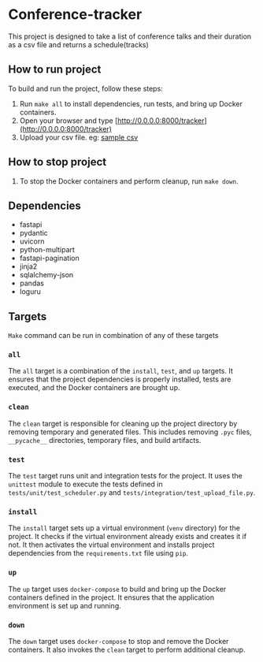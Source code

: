 # Conference-tracker
This project is designed to take a list of conference talks and their duration as a csv file and returns a schedule(tracks)

## How to run project

To build and run the project, follow these steps:
1. Run `make all` to install dependencies, run tests, and bring up Docker containers.
2. Open your browser and type [http://0.0.0.0:8000/tracker](http://0.0.0.0:8000/tracker)
3. Upload your csv file. eg: [sample csv](https://drive.google.com/file/d/1-5Af6_HEL3e4aOpvEcxVeLJk61utTmHl/view)

## How to stop project
1. To stop the Docker containers and perform cleanup, run `make down`.

## Dependencies

- fastapi
- pydantic
- uvicorn
- python-multipart
- fastapi-pagination
- jinja2
- sqlalchemy-json
- pandas
- loguru

## Targets
`Make` command can be run in combination of any of these targets

### `all`

The `all` target is a combination of the `install`, `test`, and `up` targets. It ensures that the project dependencies is properly installed, tests are executed, and the Docker containers are brought up.

### `clean`

The `clean` target is responsible for cleaning up the project directory by removing temporary and generated files. This includes removing `.pyc` files, `__pycache__` directories, temporary files, and build artifacts.

### `test`

The `test` target runs unit and integration tests for the project. It uses the `unittest` module to execute the tests defined in `tests/unit/test_scheduler.py` and `tests/integration/test_upload_file.py`.

### `install`

The `install` target sets up a virtual environment (`venv` directory) for the project. It checks if the virtual environment already exists and creates it if not. It then activates the virtual environment and installs project dependencies from the `requirements.txt` file using `pip`.

### `up`

The `up` target uses `docker-compose` to build and bring up the Docker containers defined in the project. It ensures that the application environment is set up and running.

### `down`

The `down` target uses `docker-compose` to stop and remove the Docker containers. It also invokes the `clean` target to perform additional cleanup.
